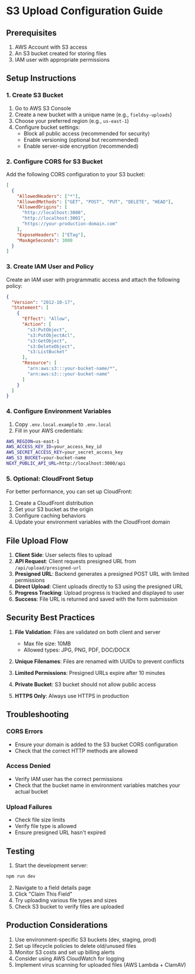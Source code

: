 # S3 Upload Configuration Guide

## Prerequisites

1. AWS Account with S3 access
2. An S3 bucket created for storing files
3. IAM user with appropriate permissions

## Setup Instructions

### 1. Create S3 Bucket

1. Go to AWS S3 Console
2. Create a new bucket with a unique name (e.g., `fieldsy-uploads`)
3. Choose your preferred region (e.g., `us-east-1`)
4. Configure bucket settings:
   - Block all public access (recommended for security)
   - Enable versioning (optional but recommended)
   - Enable server-side encryption (recommended)

### 2. Configure CORS for S3 Bucket

Add the following CORS configuration to your S3 bucket:

```json
[
  {
    "AllowedHeaders": ["*"],
    "AllowedMethods": ["GET", "POST", "PUT", "DELETE", "HEAD"],
    "AllowedOrigins": [
      "http://localhost:3000",
      "http://localhost:3001",
      "https://your-production-domain.com"
    ],
    "ExposeHeaders": ["ETag"],
    "MaxAgeSeconds": 3000
  }
]
```

### 3. Create IAM User and Policy

Create an IAM user with programmatic access and attach the following policy:

```json
{
  "Version": "2012-10-17",
  "Statement": [
    {
      "Effect": "Allow",
      "Action": [
        "s3:PutObject",
        "s3:PutObjectAcl",
        "s3:GetObject",
        "s3:DeleteObject",
        "s3:ListBucket"
      ],
      "Resource": [
        "arn:aws:s3:::your-bucket-name/*",
        "arn:aws:s3:::your-bucket-name"
      ]
    }
  ]
}
```

### 4. Configure Environment Variables

1. Copy `.env.local.example` to `.env.local`
2. Fill in your AWS credentials:

```bash
AWS_REGION=us-east-1
AWS_ACCESS_KEY_ID=your_access_key_id
AWS_SECRET_ACCESS_KEY=your_secret_access_key
AWS_S3_BUCKET=your-bucket-name
NEXT_PUBLIC_API_URL=http://localhost:3000/api
```

### 5. Optional: CloudFront Setup

For better performance, you can set up CloudFront:

1. Create a CloudFront distribution
2. Set your S3 bucket as the origin
3. Configure caching behaviors
4. Update your environment variables with the CloudFront domain

## File Upload Flow

1. **Client Side**: User selects files to upload
2. **API Request**: Client requests presigned URL from `/api/upload/presigned-url`
3. **Presigned URL**: Backend generates a presigned POST URL with limited permissions
4. **Direct Upload**: Client uploads directly to S3 using the presigned URL
5. **Progress Tracking**: Upload progress is tracked and displayed to user
6. **Success**: File URL is returned and saved with the form submission

## Security Best Practices

1. **File Validation**: Files are validated on both client and server
   - Max file size: 10MB
   - Allowed types: JPG, PNG, PDF, DOC/DOCX

2. **Unique Filenames**: Files are renamed with UUIDs to prevent conflicts

3. **Limited Permissions**: Presigned URLs expire after 10 minutes

4. **Private Bucket**: S3 bucket should not allow public access

5. **HTTPS Only**: Always use HTTPS in production

## Troubleshooting

### CORS Errors
- Ensure your domain is added to the S3 bucket CORS configuration
- Check that the correct HTTP methods are allowed

### Access Denied
- Verify IAM user has the correct permissions
- Check that the bucket name in environment variables matches your actual bucket

### Upload Failures
- Check file size limits
- Verify file type is allowed
- Ensure presigned URL hasn't expired

## Testing

1. Start the development server:
```bash
npm run dev
```

2. Navigate to a field details page
3. Click "Claim This Field"
4. Try uploading various file types and sizes
5. Check S3 bucket to verify files are uploaded

## Production Considerations

1. Use environment-specific S3 buckets (dev, staging, prod)
2. Set up lifecycle policies to delete old/unused files
3. Monitor S3 costs and set up billing alerts
4. Consider using AWS CloudWatch for logging
5. Implement virus scanning for uploaded files (AWS Lambda + ClamAV)